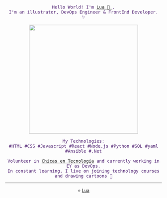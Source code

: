<p align="center" style= "color: #4F2172">
  <br>
  <br>
  <samp>Hello World! I'm <a href="https://www.twitter.com/marscapola">Lua 🌙 </a>.<br> I'm an illustrator, DevOps Engineer & FrontEnd Developer.
  <br>✨
  <br>
  <br>
  <img src="https://i.pinimg.com/originals/1d/a9/5f/1da95f2772172922fae47deb21ed74cc.gif" width="350" />
  <br>
  <br> My Technologies:
  <br> #HTML #CSS #Javascript #React #Node.js #Python #SQL #yaml #Ansible #.Net
  <br>  
  <br> Volunteer in <a href="https://chicasentecnologia.org">Chicas en Tecnología</a> and currently working in EY as DevOps.
  <br> In constant learning. I live on joining technology courses and drawing cartoons 🎨
</p>

---
<p align="center">⭐️  <a href="https://github.com/MartinaScapola">Lua</a></p>

<!--
**MartinaScapola/MartinaScapola** is a ✨ _special_ ✨ repository because its `README.md` (this file) appears on your GitHub profile.

Here are some ideas to get you started:

- 🔭 I’m currently working on ...
- 🌱 I’m currently learning ...
- 👯 I’m looking to collaborate on ...
- 🤔 I’m looking for help with ...
- 💬 Ask me about ...
- 📫 How to reach me: ...
- 😄 Pronouns: ...
- ⚡ Fun fact: ...
-->
